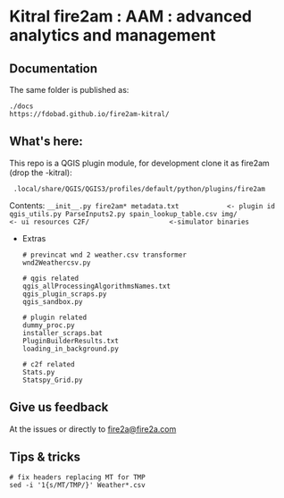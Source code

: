 # Kitral fire2am : AAM : advanced analytics and management

## Documentation
The same folder is published as:

    ./docs
    https://fdobad.github.io/fire2am-kitral/

## What's here:
This repo is a QGIS plugin module, for development clone it as fire2am (drop the -kitral):

     .local/share/QGIS/QGIS3/profiles/default/python/plugins/fire2am

Contents:
     ```
    __init__.py
    fire2am*
    metadata.txt            <- plugin id
    qgis_utils.py
    ParseInputs2.py
    spain_lookup_table.csv
    img/                    <- ui resources
    C2F/                    <-simulator binaries
    ```

- Extras
    ```
    # previncat wnd 2 weather.csv transformer
    wnd2Weathercsv.py

    # qgis related
    qgis_allProcessingAlgorithmsNames.txt
    qgis_plugin_scraps.py
    qgis_sandbox.py

    # plugin related 
    dummy_proc.py
    installer_scraps.bat
    PluginBuilderResults.txt
    loading_in_background.py
    
    # c2f related
    Stats.py
    Statspy_Grid.py
    ```

## Give us feedback
At the issues or directly to fire2a@fire2a.com

## Tips & tricks

    # fix headers replacing MT for TMP
    sed -i '1{s/MT/TMP/}' Weather*.csv
